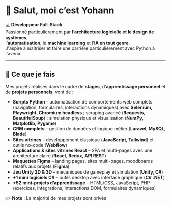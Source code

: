 # 👋 Salut, moi c’est Yohann

💻 **Développeur Full-Stack**  
Passionné particulièrement par **l’architecture logicielle et le design de systèmes**,  
l’**automatisation**, le **machine learning** et l’**IA en tout genre**.  
J'aspire à maîtriser et faire une carrière particulièrement avec Python à l'avenir.

---

## 🚀 Ce que je fais  
Mes projets réalisés dans le cadre de **stages**, d’**apprentissage personnel** et de **projets personnels**, vont de :  

- **Scripts Python** – automatisation de comportements web complets (navigation, formulaires, interactions dynamiques) avec **Selenium, Playwright, Chromium headless** ; scraping avancé (**Requests, BeautifulSoup**) ; simulation physique et visualisation (**NumPy, Matplotlib, Pygame**)
- **CRM complets** – gestion de données et logique métier (**Laravel, MySQL, Blade**)  
- **Sites vitrines** – développement classique (**JavaScript, Tailwind**) et outils no-code (**Webflow**)  
- **Applications & sites vitrines React** – SPA et multi-pages avec une architecture claire (**React, Redux, API REST**)  
- **Maquettes Figma** – landing pages, sites multi-pages, moodboards relatifs aux projets (**Figma**)  
- **Jeu Unity 2D & 3D** – mécaniques de gameplay et simulation (**Unity, C#**)  
- **+1 mini logiciels C#** – outils desktop avec interface graphique (**C# .NET**)  
- **+52 mini-projets d’apprentissage** – HTML/CSS, JavaScript, PHP (exercices, intégrations, interactions DOM, formulaires dynamiques)  

👉 **Note** : La majorité de mes projets sont privés
